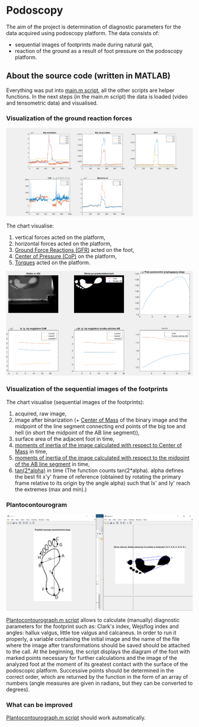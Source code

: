 # Podoscopy

The aim of the project is determination of diagnostic parameters for the data acquired using podoscopy platform. The data consists of:

- sequential images of footprints made during natural gait,
- reaction of the ground as a result of foot pressure on the podoscopy platform.

## About the source code (written in MATLAB)

Everything was put into [main.m script](src/main.m), all the other scripts are helper functions. In the next steps (in the main.m script) the data is loaded (video and tensometric data) and visualised.

### Visualization of the ground reaction forces

![GroundReactionForces](GroundReactionForces.PNG)

The chart visualise:

1. vertical forces acted on the platform,
1. horizontal forces acted on the platform,
1. [Ground Force Reactions (GFR)](src/Re.m) acted on the foot,
1. [Center of Pressure (CoP)](src/COP.m) on the platform,
1. [Torques](src/Torque.m) acted on the platform.

![Footprint](Footprint.PNG)

### Visualization of the sequential images of the footprints

The chart visualise (sequential images of the footprints):

1. acquired, raw image,
1. image after binarization (+ [Center of Mass](src/COM.m) of the binary image and the midpoint of the line segment connecting end points of the big toe and hell (in short the midpoint of the AB line segment)),
1. surface area of ​​the adjacent foot in time,
1. [moments of inertia of the image calculated with respect to Center of Mass](src/MomentOfInertia.m) in time,
1. [moments of inertia of the image calculated with respect to the midpoint of the AB line segment](src/MomentOfInertia2.m) in time,
1. [tan(2*alpha)](src/Param1.m) in time (The function counts tan(2*alpha). alpha defines the best fit x'y' frame of reference (obtained by rotating the primary frame relative to its origin by the angle alpha) such that Ix' and Iy' reach the extremes (max and min).)

### Plantocontourogram

![Plantocontourograph](Plantocontourogram.PNG)

[Plantocontourograph.m script](src/Plantocontourograph.m) allows to calculate (manually) diagnostic parameters for the footprint such as: Clark's index, Wejsflog index and angles: hallux valgus, little toe valgus and calcaneus. In order to run it properly, a variable containing the initial image and the name of the file where the image after transformations should be saved should be attached to the call. At the beginning, the script displays the diagram of the foot with marked points necessary for further calculations and the image of the analyzed foot at the moment of its greatest contact with the surface of the podoscopic platform. Successive points should be determined in the correct order, which are returned by the function in the form of an array of numbers (angle measures are given in radians, but they can be converted to degrees).


### What can be improved

[Plantocontourograph.m script](src/Plantocontourograph.m) should work automatically.